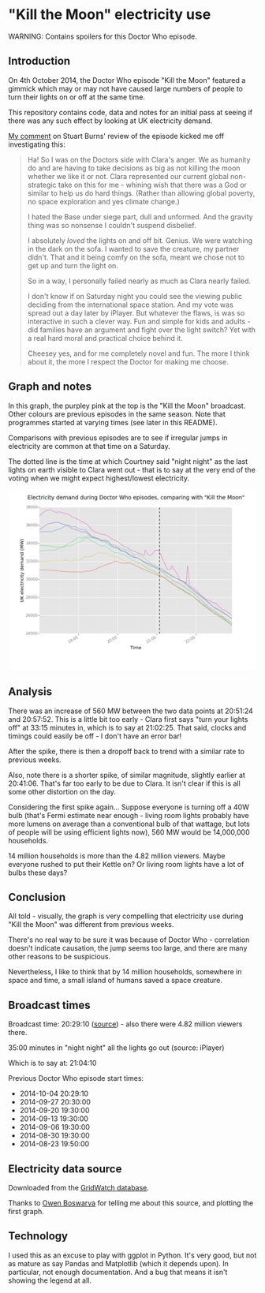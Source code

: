 "Kill the Moon" electricity use
===============================

WARNING: Contains spoilers for this Doctor Who episode.


Introduction
------------

On 4th October 2014, the Doctor Who episode "Kill the Moon" featured a gimmick
which may or may not have caused large numbers of people to turn their lights
on or off at the same time.

This repository contains code, data and notes for an initial pass at
seeing if there was any such effect by looking at UK electricity demand.

[My comment](http://feelinglistless.blogspot.co.uk/2014/10/kill-moon.html#comment-1621665672)
on Stuart Burns' review of the episode kicked me off investigating this:

> Ha! So I was on the Doctors side with Clara's anger. We as humanity do and are
> having to take decisions as big as not killing the moon whether we like it or
> not. Clara represented our current global non-strategic take on this for me -
> whining wish that there was a God or similar to help us do hard things. (Rather
> than allowing global poverty, no space exploration and yes climate change.)
> 
> I hated the Base under siege part, dull and unformed. And the gravity thing was
> so nonsense I couldn't suspend disbelief.
> 
> I absolutely *loved* the lights on and off bit. Genius. We were watching in the
> dark on the sofa. I wanted to save the creature, my partner didn't. That and it
> being comfy on the sofa, meant we chose not to get up and turn the light on.
> 
> So in a way, I personally failed nearly as much as Clara nearly failed.
> 
> I don't know if on Saturday night you could see the viewing public deciding
> from the international space station. And my vote was spread out a day later by
> iPlayer. But whatever the flaws, is was so interactive in such a clever way.
> Fun and simple for kids and adults - did families have an argument and fight
> over the light switch? Yet with a real hard moral and practical choice behind
> it.
> 
> Cheesey yes, and for me completely novel and fun. The more I think about it,
> the more I respect the Doctor for making me choose.  


Graph and notes
---------------

In this graph, the purpley pink at the top is the "Kill the Moon" broadcast.
Other colours are previous episodes in the same season. Note that programmes
started at varying times (see later in this README).

Comparisons with previous episodes are to see if irregular jumps in electricity
are common at that time on a Saturday.

The dotted line is the time at which Courtney said "night night" as the last
lights on earth visible to Clara went out - that is to say at the very end of
the voting when we might expect highest/lowest electricity.

![Kill the Moon electricity graph](https://raw.githubusercontent.com/frabcus/kill-the-moon/master/out.png)


Analysis
--------

There was an increase of 560 MW between the two data points at 20:51:24 and
20:57:52. This is a little bit too early - Clara first says "turn your lights
off" at 33:15 minutes in, which is to say at 21:02:25. That said, clocks and
timings could easily be off - I don't have an error bar!

After the spike, there is then a dropoff back to trend with a similar rate to
previous weeks.

Also, note there is a shorter spike, of similar magnitude, slightly earlier at
20:41:06. That's far too early to be due to Clara. It isn't clear if this is
all some other distortion on the day.

Considering the first spike again... Suppose everyone is turning off a 40W bulb
(that's Fermi estimate near enough - living room lights probably have more
lumens on average than a conventional bulb of that wattage, but lots of people
will be using efficient lights now), 560 MW would be 14,000,000 households.

14 million households is more than the 4.82 million viewers. Maybe everyone
rushed to put their Kettle on? Or living room lights have a lot of bulbs
these days?


Conclusion
----------

All told - visually, the graph is very compelling that electricity use during
"Kill the Moon" was different from previous weeks. 

There's no real way to be sure it was because of Doctor Who - correlation
doesn't indicate causation, the jump seems too large, and there are many other
reasons to be suspicious.

Nevertheless, I like to think that by 14 million households, somewhere in space
and time, a small island of humans saved a space creature.


Broadcast times
---------------

Broadcast time: 20:29:10 ([source](http://twidw.doctorwhonews.net/listing.php?bdid=52388)) - also
there were 4.82 million viewers there.

35:00 minutes in "night night" all the lights go out (source: iPlayer)

Which is to say at: 21:04:10

Previous Doctor Who episode start times:

* 2014-10-04 20:29:10
* 2014-09-27 20:30:00
* 2014-09-20 19:30:00
* 2014-09-13 19:30:00
* 2014-09-06 19:30:00
* 2014-08-30 19:30:00
* 2014-08-23 19:50:00


Electricity data source
-----------------------

Downloaded from the [GridWatch database](http://www.gridwatch.templar.co.uk/download.php).

Thanks to [Owen Boswarva](https://twitter.com/owenboswarva/status/519403407434866688) for
telling me about this source, and plotting the first graph.


Technology
----------

I used this as an excuse to play with ggplot in Python. It's very good, but not
as mature as say Pandas and Matplotlib (which it depends upon). In particular,
not enough documentation. And a bug that means it isn't showing the legend
at all.




